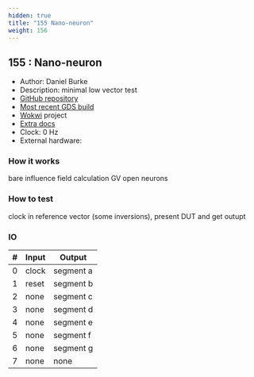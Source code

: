 ```yaml
---
hidden: true
title: "155 Nano-neuron"
weight: 156
---
```


## 155 : Nano-neuron

* Author: Daniel Burke
* Description: minimal low vector test
* [GitHub repository](https://github.com/drburke3/tt02-nano-neuron)
* [Most recent GDS build](https://github.com/drburke3/tt02-nano-neuron/actions/runs/3525911707)
* [Wokwi](https://wokwi.com/projects/349047610915422802) project
* [Extra docs]()
* Clock: 0 Hz
* External hardware: 



### How it works

bare influence field calculation GV open neurons

### How to test

clock in reference vector (some inversions), present DUT and get outupt

### IO

| # | Input        | Output       |
|---|--------------|--------------|
| 0 | clock  | segment a |
| 1 | reset  | segment b |
| 2 | none  | segment c |
| 3 | none  | segment d |
| 4 | none  | segment e |
| 5 | none  | segment f |
| 6 | none  | segment g |
| 7 | none  | none |

